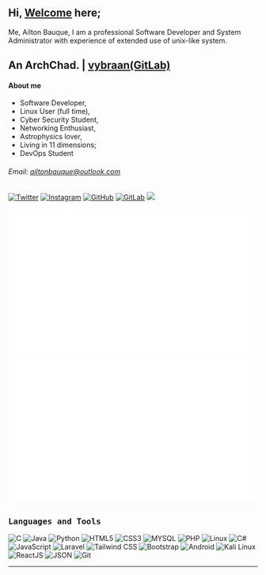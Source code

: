 ## Hi, [Welcome](https://github.com/vybraan) here;

Me, Ailton Bauque, I am a professional Software Developer and System Administrator with experience of extended use of unix-like system.

## An ArchChad. | [vybraan(GitLab)](https://gitlab.com/vybraan)

#### About me
+ Software Developer,
+ Linux User (full time),
+ Cyber Security Student,
+ Networking Enthusiast,
+ Astrophysics lover,
+ Living in 11 dimensions;
+ DevOps Student
###### Email: ailtonbauque@outlook.com

[![Twitter](https://img.shields.io/badge/Twitter-1DA1F2?style=for-the-badge&logo=twitter&logoColor=white)](https://twitter.com/vybraan)
[![Instagram](https://img.shields.io/badge/Instagram-E4405F?style=for-the-badge&logo=instagram&logoColor=white)](https://instagram.com/AiltonBauque)
[![GitHub](https://img.shields.io/badge/Github-100000?style=for-the-badge&logo=github&logoColor=white)](https://github.com/vybraan)
[![GitLab](https://img.shields.io/badge/Gitlab-123456?style=for-the-badge&logo=gitlab&logoColor=white)](https://gitlab.com/vybraan)
 <a href="https://www.linkedin.com/in/ailton-ba%C3%BAque-975458230" target="_blank"><img src="https://img.shields.io/badge/-LinkedIn-%230077B5?style=for-the-badge&logo=linkedin&logoColor=white" target="_blank"></a> 

<!-- [![Subranium's github stats](https://github-readme-stats.vercel.app/api?username=vybraan&show_icons=true&theme=tokyonight)](https://github.com/anuraghazra/github-readme-stats)

[![Top Langs](https://github-readme-stats.vercel.app/api/top-langs/?username=vybraan&langs_count=3&theme=dracula)](https://github.com/anuraghazra/github-readme-stats) -->



<!-- div align="center">
  <a href="https://github.com/vybraan">
  <img height="180em" src="https://github-readme-stats.vercel.app/api?username=vybraan&show_icons=true&theme=tokyonight&include_all_commits=true&count_private=true&hide_border=true&title_color=00bfbf&icon_color=00bfbf&text_color=c9d1d9&bg_color=0d1117"/>
  <img height="180em" src="https://github-readme-stats.vercel.app/api/top-langs/?username=vybraan&layout=compact&langs_count=7&theme=tokyonight&hide_border=true&title_color=00bfbf&text_color=00bfbf&bg_color=0d1117"/>
</div -->


![A](https://raw.githubusercontent.com/vybraan/github-stats/master/generated/overview.svg#gh-dark-mode-only)
![A](https://raw.githubusercontent.com/vybraan/github-stats/master/generated/languages.svg#gh-dark-mode-only)

<!--div align="center">
<img src="https://github.com/vybraan/github-stats/blob/master/generated/overview.svg#gh-dark-mode-only" />
<img src="https://github.com/vybraan/github-stats/blob/master/generated/languages.svg#gh-dark-mode-only" />
</div -->


## <h3><b><samp>Languages and Tools</samp></b></h3>

![C](https://img.shields.io/badge/C-00599C?style=flat-square&logo=c%2B%2B&logoColor=white)
![Java](https://img.shields.io/badge/Java-013243?style=flat-square&logo=Java&logoColor=white)
![Python](https://img.shields.io/badge/Python-3776AB?style=flat-square&logo=Python&logoColor=white)
![HTML5](https://img.shields.io/badge/HTML5-E34F26?style=flat-square&logo=HTML5&logoColor=white)
![CSS3](https://img.shields.io/badge/CSS3-1572B6?style=flat-square&logo=CSS3&logoColor=white)
![MYSQL](https://img.shields.io/badge/MYSQL-4479A1?style=flat-square&logo=MySQL&logoColor=white)
![PHP](https://img.shields.io/badge/PHP-4479A1?style=flat-square&logo=MySQL&logoColor=white)
![Linux](https://img.shields.io/badge/Linux-000?style=flat-square&logo=Linux&logoColor=white)
![C#](https://img.shields.io/badge/CSharp-9C75D5?style=flat-square&logo=CSharp&logoColor=white)
![JavaScript](https://img.shields.io/badge/JavaScript-EFD81D?style=flat-square&logo=javascript&logoColor=white)
![Laravel](https://img.shields.io/badge/Laravel-E7392C?style=flat-square&logo=laravel&logoColor=white)
![Tailwind CSS](https://img.shields.io/badge/TailwindCSS-3AAAA9?style=flat-square&logo=tailwindcss&logoColor=white)
![Bootstrap](https://img.shields.io/badge/Bootstrap-533B78?style=flat-square&logo=bootstrap&logoColor=white)
![Android](https://img.shields.io/badge/Android-3DD382?style=flat-square&logo=android&logoColor=white)
![Kali Linux](https://img.shields.io/badge/KaliLinux-2674F7?style=flat-square&logo=kalilinux&logoColor=white)
![ReactJS](https://img.shields.io/badge/ReactJS-00D1F7?style=flat-square&logo=react&logoColor=white)
![JSON](https://img.shields.io/badge/JSON-A3A3A3?style=flat-square&logo=json&logoColor=grey)
![Git](https://img.shields.io/badge/Git-080618?style=flat-square&logo=git&logoColor=Rust%20Red)

<!--aa
![PHP](https://img.shields.io/badge/PHP-777BB4?style=flat-square&logo=php&logoColor=white)
![MySQL](https://img.shields.io/badge/MySQL-4479A1?style=flat-square&logo=MySQL&logoColor=white)
![HTML5](https://img.shields.io/badge/HTML5-E34F26?style=flat-square&logo=HTML5&logoColor=white)
![CSS3](https://img.shields.io/badge/CSS3-1572B6?style=flat-square&logo=CSS3&logoColor=white)
-->
---
<!-- ## Projects

| Index | Project | Tech Used |
|:------:|:-----------------:|:------:|
|   1  |[Newton's Binomial Calculator](https://github.com/vybraan/calculator)| Java |
|   2  |[Music Player](#)| Java|
|   3  |[i3 Window Manager configs](https://github.com/vybraan/i3wm)| Shell |

<br> -->
<!--

### Toolbox  🧰 

<img src="https://cdn.worldvectorlogo.com/logos/linux-tux.svg" alt="JavaScript Logo" width="50" height="50"/>			<img src="https://cdn.worldvectorlogo.com/logos/microsoft-windows-22.svg" alt="CSS Logo" width="50" height="50"/>		<img src="https://cdn.worldvectorlogo.com/logos/git-icon.svg" alt="CSS Logo" width="50" height="50"/>		<img src="https://cdn.worldvectorlogo.com/logos/bash-1.svg" alt="CSS Logo" width="50" height="50"/>		<img src="https://cdn.worldvectorlogo.com/logos/android-logomark.svg" alt="CSS Logo" width="50" height="50"/>		<img src="https://cdn.worldvectorlogo.com/logos/java.svg" alt="CSS Logo" width="50" height="50"/>		<img src="https://cdn.worldvectorlogo.com/logos/intellij-idea-1.svg" alt="CSS Logo" width="50" height="50"/>		<img src="https://cdn.worldvectorlogo.com/logos/python-4.svg" alt="CSS Logo" width="50" height="50"/>	 <a href="https://www.w3schools.com/css/" target="_blank" rel="noreferrer"> <img src="https://www.vectorlogo.zone/logos/figma/figma-icon.svg" alt="figma" width="40" height="40"/> </a> 

-->


<!--  ### Buy me a Coffee
<p><a href="https://www.buymeacoffee.com/vybraan"> <img align="left" src="https://cdn.buymeacoffee.com/buttons/v2/default-blue.png" height="50" width="210" alt="codinglayla" /></a></p><br><br><br>
 -->
 
 <!--
 [![Ashutosh's github activity graph](https://github-readme-activity-graph.cyclic.app/graph?username=vybraan&theme=github-compact)](https://github.com/ashutosh00710/github-readme-activity-graph)
-->
 
<!--   ![Contribution](https://activity-graph.herokuapp.com/graph?username=vybraan&theme=gotham&hide_border=true&area=true) -->
<!--   ![Snake animation](https://github.com/rafaballerini/rafaballerini/blob/output/github-contribution-grid-snake.svg) -->
 
 

<!--
  <img width=100% src="https://capsule-render.vercel.app/api?type=waving&color=00bfbf&height=120&section=footer"/>
-->

